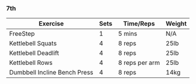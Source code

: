 ### 7th
| Exercise | Sets | Time/Reps | Weight |
| --- | --- | --- | --- |
| FreeStep | 1 | 5 mins | N/A |
| Kettlebell Squats | 4 | 8 reps | 25lb |
| Kettlebell Deadlift | 4 | 8 reps | 25lb |
| Kettlebell Rows | 4 | 8 reps per arm | 25lb |
| Dumbbell Incline Bench Press | 4 | 8 reps | 14kg |
